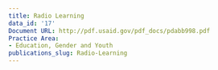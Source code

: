 ```yaml
---
title: Radio Learning
data_id: '17'
Document URL: http://pdf.usaid.gov/pdf_docs/pdabb998.pdf
Practice Area:
- Education, Gender and Youth
publications_slug: Radio-Learning
---
```


